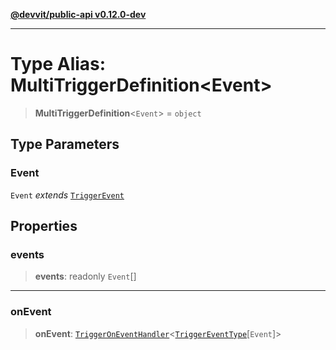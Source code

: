 [**@devvit/public-api v0.12.0-dev**](../README.md)

---

# Type Alias: MultiTriggerDefinition\<Event\>

> **MultiTriggerDefinition**\<`Event`\> = `object`

## Type Parameters

### Event

`Event` _extends_ [`TriggerEvent`](TriggerEvent.md)

## Properties

<a id="events"></a>

### events

> **events**: readonly `Event`[]

---

<a id="onevent"></a>

### onEvent

> **onEvent**: [`TriggerOnEventHandler`](TriggerOnEventHandler.md)\<[`TriggerEventType`](TriggerEventType.md)\[`Event`\]\>
